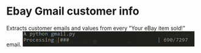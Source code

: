 # Ebay Gmail customer info
Extracts customer emails and values from every "Your eBay item sold!" email. 
![egbot](https://github.com/Sleepingpirates/Ebay_Gmail_customer_info/blob/master/working1.gif?raw=true)
